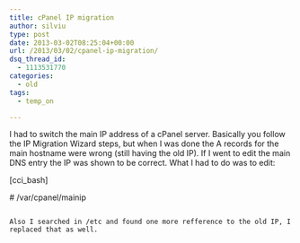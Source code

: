 ```yaml
---
title: cPanel IP migration
author: silviu
type: post
date: 2013-03-02T08:25:04+00:00
url: /2013/03/02/cpanel-ip-migration/
dsq_thread_id:
  - 1113531770
categories:
  - old
tags:
  - temp_on

---
```

I had to switch the main IP address of a cPanel server. Basically you follow the IP Migration Wizard steps, but when I was done the A records for the main hostname were wrong (still having the old IP). If I went to edit the main DNS entry the IP was shown to be correct. What I had to do was to edit:

[cci_bash]

\# /var/cpanel/mainip


```

Also I searched in /etc and found one more refference to the old IP, I replaced that as well.